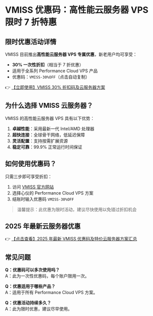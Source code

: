 # VMISS 优惠码：高性能云服务器 VPS 限时 7 折特惠

## 限时优惠活动详情

VMISS 目前推出**高性能云服务器 VPS 专属优惠**，新老用户均可享受：

- **30% 一次性折扣**（相当于 7 折优惠）
- 适用于全系列 Performance Cloud VPS 产品
- 优惠码：`VMISS-30%OFF`（点击自动复制）

👉 [【立即使用】VMISS 30% 折扣码及云服务器方案](https://bit.ly/Vmiss)

## 为什么选择 VMISS 云服务器？

VMISS 的高性能云服务器 VPS 具有以下优势：

1. **卓越性能**：采用最新一代 Intel/AMD 处理器
2. **超快连接**：全球骨干网络，低延迟保障
3. **灵活配置**：支持按需扩展资源
4. **稳定可靠**：99.9% 正常运行时间保证

## 如何使用优惠码？

只需三步即可享受折扣：

1. 访问 [VMISS 官方网站](https://bit.ly/Vmiss)
2. 选择心仪的 Performance Cloud VPS 方案
3. 结账时输入优惠码 `VMISS-30%OFF`

> 温馨提示：此优惠为限时活动，建议尽快使用以免错过折扣机会

## 2025 年最新云服务器优惠

👉 [【点击查看】2025 年最新 VMISS 优惠码及特价云服务器方案汇总](https://bit.ly/Vmiss)

## 常见问题

**Q：优惠码可以多次使用吗？**  
A：此为一次性优惠码，每个账户限用一次。

**Q：优惠适用于哪些产品？**  
A：适用于所有 Performance Cloud VPS 方案。

**Q：优惠活动持续多久？**  
A：此为限时优惠，建议尽早使用。